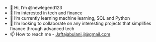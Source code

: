- 👋 Hi, I’m @newlegend123
- 👀 I’m interested in tech and finance
- 🌱 I’m currently learning machine learning, SQL and Python
- 💞️ I’m looking to collaborate on any interesting projects that simplifies finance through advanced tech
- 📫 How to reach me - Jaftajabulani.jj@gmail.com 

<!---
newlegend123/newlegend123 is a ✨ special ✨ repository because its `README.md` (this file) appears on your GitHub profile.
You can click the Preview link to take a look at your changes.
--->
